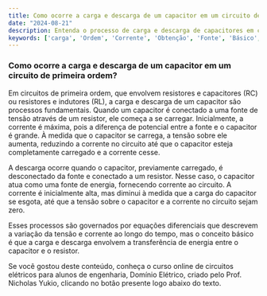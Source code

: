 ```yaml
---
title: Como ocorre a carga e descarga de um capacitor em um circuito de primeira ordem?
date: "2024-08-21"
description: Entenda o processo de carga e descarga de capacitores em circuitos de primeira ordem.
keywords: ['carga', 'Ordem', 'Corrente', 'Obtenção', 'Fonte', 'Básico', 'Descarga']
---
```


### Como ocorre a carga e descarga de um capacitor em um circuito de primeira ordem?

Em circuitos de primeira ordem, que envolvem resistores e capacitores (RC) ou resistores e indutores (RL), a carga e descarga de um capacitor são processos fundamentais. Quando um capacitor é conectado a uma fonte de tensão através de um resistor, ele começa a se carregar. Inicialmente, a corrente é máxima, pois a diferença de potencial entre a fonte e o capacitor é grande. À medida que o capacitor se carrega, a tensão sobre ele aumenta, reduzindo a corrente no circuito até que o capacitor esteja completamente carregado e a corrente cesse.

A descarga ocorre quando o capacitor, previamente carregado, é desconectado da fonte e conectado a um resistor. Nesse caso, o capacitor atua como uma fonte de energia, fornecendo corrente ao circuito. A corrente é inicialmente alta, mas diminui à medida que a carga do capacitor se esgota, até que a tensão sobre o capacitor e a corrente no circuito sejam zero.

Esses processos são governados por equações diferenciais que descrevem a variação da tensão e corrente ao longo do tempo, mas o conceito básico é que a carga e descarga envolvem a transferência de energia entre o capacitor e o resistor.

Se você gostou deste conteúdo, conheça o curso online de circuitos elétricos para alunos de engenharia, Domínio Elétrico, criado pelo Prof. Nicholas Yukio, clicando no botão presente logo abaixo do texto.